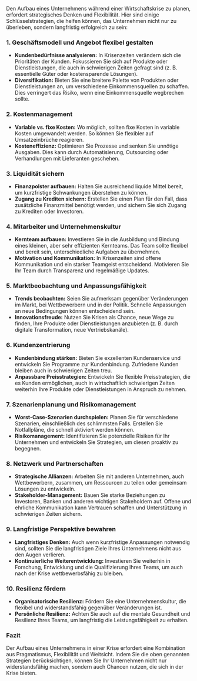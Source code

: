 Den Aufbau eines Unternehmens während einer Wirtschaftskrise zu planen, erfordert strategisches Denken und Flexibilität. Hier sind einige Schlüsselstrategien, die helfen können, das Unternehmen nicht nur zu überleben, sondern langfristig erfolgreich zu sein:

### 1. **Geschäftsmodell und Angebot flexibel gestalten**
   - **Kundenbedürfnisse analysieren:** In Krisenzeiten verändern sich die Prioritäten der Kunden. Fokussieren Sie sich auf Produkte oder Dienstleistungen, die auch in schwierigen Zeiten gefragt sind (z. B. essentielle Güter oder kostensparende Lösungen).
   - **Diversifikation:** Bieten Sie eine breitere Palette von Produkten oder Dienstleistungen an, um verschiedene Einkommensquellen zu schaffen. Dies verringert das Risiko, wenn eine Einkommensquelle wegbrechen sollte.

### 2. **Kostenmanagement**
   - **Variable vs. fixe Kosten:** Wo möglich, sollten fixe Kosten in variable Kosten umgewandelt werden. So können Sie flexibler auf Umsatzeinbrüche reagieren.
   - **Kosteneffizienz:** Optimieren Sie Prozesse und senken Sie unnötige Ausgaben. Dies kann durch Automatisierung, Outsourcing oder Verhandlungen mit Lieferanten geschehen.

### 3. **Liquidität sichern**
   - **Finanzpolster aufbauen:** Halten Sie ausreichend liquide Mittel bereit, um kurzfristige Schwankungen überstehen zu können.
   - **Zugang zu Krediten sichern:** Erstellen Sie einen Plan für den Fall, dass zusätzliche Finanzmittel benötigt werden, und sichern Sie sich Zugang zu Krediten oder Investoren.

### 4. **Mitarbeiter und Unternehmenskultur**
   - **Kernteam aufbauen:** Investieren Sie in die Ausbildung und Bindung eines kleinen, aber sehr effizienten Kernteams. Das Team sollte flexibel und bereit sein, unterschiedliche Aufgaben zu übernehmen.
   - **Motivation und Kommunikation:** In Krisenzeiten sind offene Kommunikation und ein starker Teamgeist entscheidend. Motivieren Sie Ihr Team durch Transparenz und regelmäßige Updates.

### 5. **Marktbeobachtung und Anpassungsfähigkeit**
   - **Trends beobachten:** Seien Sie aufmerksam gegenüber Veränderungen im Markt, bei Wettbewerbern und in der Politik. Schnelle Anpassungen an neue Bedingungen können entscheidend sein.
   - **Innovationsfreude:** Nutzen Sie Krisen als Chance, neue Wege zu finden, Ihre Produkte oder Dienstleistungen anzubieten (z. B. durch digitale Transformation, neue Vertriebskanäle).

### 6. **Kundenzentrierung**
   - **Kundenbindung stärken:** Bieten Sie exzellenten Kundenservice und entwickeln Sie Programme zur Kundenbindung. Zufriedene Kunden bleiben auch in schwierigen Zeiten treu.
   - **Anpassbare Preisstrategien:** Entwickeln Sie flexible Preisstrategien, die es Kunden ermöglichen, auch in wirtschaftlich schwierigen Zeiten weiterhin Ihre Produkte oder Dienstleistungen in Anspruch zu nehmen.

### 7. **Szenarienplanung und Risikomanagement**
   - **Worst-Case-Szenarien durchspielen:** Planen Sie für verschiedene Szenarien, einschließlich des schlimmsten Falls. Erstellen Sie Notfallpläne, die schnell aktiviert werden können.
   - **Risikomanagement:** Identifizieren Sie potenzielle Risiken für Ihr Unternehmen und entwickeln Sie Strategien, um diesen proaktiv zu begegnen.

### 8. **Netzwerk und Partnerschaften**
   - **Strategische Allianzen:** Arbeiten Sie mit anderen Unternehmen, auch Wettbewerbern, zusammen, um Ressourcen zu teilen oder gemeinsam Lösungen zu entwickeln.
   - **Stakeholder-Management:** Bauen Sie starke Beziehungen zu Investoren, Banken und anderen wichtigen Stakeholdern auf. Offene und ehrliche Kommunikation kann Vertrauen schaffen und Unterstützung in schwierigen Zeiten sichern.

### 9. **Langfristige Perspektive bewahren**
   - **Langfristiges Denken:** Auch wenn kurzfristige Anpassungen notwendig sind, sollten Sie die langfristigen Ziele Ihres Unternehmens nicht aus den Augen verlieren.
   - **Kontinuierliche Weiterentwicklung:** Investieren Sie weiterhin in Forschung, Entwicklung und die Qualifizierung Ihres Teams, um auch nach der Krise wettbewerbsfähig zu bleiben.

### 10. **Resilienz fördern**
   - **Organisatorische Resilienz:** Fördern Sie eine Unternehmenskultur, die flexibel und widerstandsfähig gegenüber Veränderungen ist.
   - **Persönliche Resilienz:** Achten Sie auch auf die mentale Gesundheit und Resilienz Ihres Teams, um langfristig die Leistungsfähigkeit zu erhalten.

### Fazit
Der Aufbau eines Unternehmens in einer Krise erfordert eine Kombination aus Pragmatismus, Flexibilität und Weitsicht. Indem Sie die oben genannten Strategien berücksichtigen, können Sie Ihr Unternehmen nicht nur widerstandsfähig machen, sondern auch Chancen nutzen, die sich in der Krise bieten.
